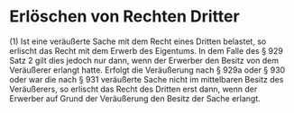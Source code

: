 # Erlöschen von Rechten Dritter

(1) Ist eine veräußerte Sache mit dem Recht eines Dritten belastet, so erlischt das Recht mit dem Erwerb des Eigentums. In dem Falle des § 929 Satz 2 gilt dies jedoch nur dann, wenn der Erwerber den Besitz von dem Veräußerer erlangt hatte. Erfolgt die Veräußerung nach § 929a oder § 930 oder war die nach § 931 veräußerte Sache nicht im mittelbaren Besitz des Veräußerers, so erlischt das Recht des Dritten erst dann, wenn der Erwerber auf Grund der Veräußerung den Besitz der Sache erlangt.